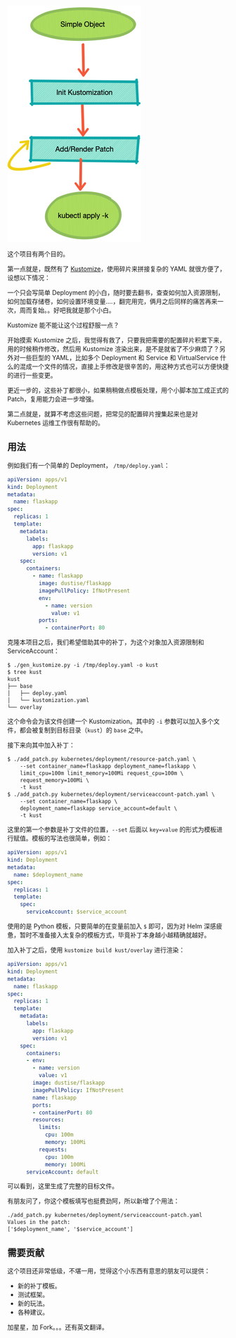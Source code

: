 
![flow](images/flow1.png)

这个项目有两个目的。

第一点就是，既然有了 [Kustomize](https://github.com/kubernetes-sigs/kustomize)，使用碎片来拼接复杂的 YAML 就很方便了，设想以下情况：

一个只会写简单 Deployment 的小白，随时要去翻书，查查如何加入资源限制，如何加载存储卷，如何设置环境变量....，翻完用完，俩月之后同样的痛苦再来一次，周而复始。。好吧我就是那个小白。

Kustomize 能不能让这个过程舒服一点？

开始摸索 Kustomize 之后，我觉得有救了，只要我把需要的配置碎片积累下来，用的时候稍作修改，然后用 Kustomize 渲染出来，是不是就省了不少麻烦了？另外对一些巨型的 YAML，比如多个 Deployment 和 Service 和 VirtualService 什么的混成一个文件的情况，直接上手修改是很辛苦的，用这种方式也可以方便快捷的进行一些变更。

更近一步的，这些补丁都很小，如果稍稍做点模板处理，用个小脚本加工成正式的 Patch，复用能力会进一步增强。

第二点就是，就算不考虑这些问题，把常见的配置碎片搜集起来也是对 Kubernetes 运维工作很有帮助的。

## 用法

例如我们有一个简单的 Deployment， `/tmp/deploy.yaml`：

~~~yaml
apiVersion: apps/v1
kind: Deployment
metadata:
  name: flaskapp
spec:
  replicas: 1
  template:
    metadata:
      labels:
        app: flaskapp
        version: v1
    spec:
      containers:
        - name: flaskapp
          image: dustise/flaskapp
          imagePullPolicy: IfNotPresent
          env:
            - name: version
              value: v1
          ports:
            - containerPort: 80
~~~

克隆本项目之后，我们希望借助其中的补丁，为这个对象加入资源限制和 ServiceAccount：

~~~command
$ ./gen_kustomize.py -i /tmp/deploy.yaml -o kust
$ tree kust
kust
├── base
│   ├── deploy.yaml
│   └── kustomization.yaml
└── overlay
~~~

这个命令会为该文件创建一个 Kustomization。其中的 `-i` 参数可以加入多个文件，都会被复制到目标目录（`kust`）的 `base` 之中。

接下来向其中加入补丁：

~~~command
$ ./add_patch.py kubernetes/deployment/resource-patch.yaml \
    --set container_name=flaskapp deployment_name=flaskapp \
    limit_cpu=100m limit_memory=100Mi request_cpu=100m \
    request_memory=100Mi \
    -t kust
$ ./add_patch.py kubernetes/deployment/serviceaccount-patch.yaml \
    --set container_name=flaskapp \
    deployment_name=flaskapp service_account=default \
    -t kust
~~~

这里的第一个参数是补丁文件的位置，`--set` 后面以 `key=value` 的形式为模板进行赋值。模板的写法也很简单，例如：

~~~yaml
apiVersion: apps/v1
kind: Deployment
metadata:
  name: $deployment_name
spec:
  replicas: 1
  template:
    spec:
      serviceAccount: $service_account
~~~

使用的是 Python 模板，只要简单的在变量前加入 `$` 即可，因为对 Helm 深感疲惫，暂时不准备接入太复杂的模板方式，毕竟补丁本身越小越精确就越好。

加入补丁之后，使用 `kustomize build kust/overlay` 进行渲染：

~~~yaml
apiVersion: apps/v1
kind: Deployment
metadata:
  name: flaskapp
spec:
  replicas: 1
  template:
    metadata:
      labels:
        app: flaskapp
        version: v1
    spec:
      containers:
      - env:
        - name: version
          value: v1
        image: dustise/flaskapp
        imagePullPolicy: IfNotPresent
        name: flaskapp
        ports:
        - containerPort: 80
        resources:
          limits:
            cpu: 100m
            memory: 100Mi
          requests:
            cpu: 100m
            memory: 100Mi
      serviceAccount: default
~~~

可以看到，这里生成了完整的目标文件。

有朋友问了，你这个模板填写也挺费劲阿，所以新增了个用法：

~~~command
./add_patch.py kubernetes/deployment/serviceaccount-patch.yaml
Values in the patch:
['$deployment_name', '$service_account']
~~~

## 需要贡献

这个项目还非常低级，不堪一用，觉得这个小东西有意思的朋友可以提供：

- 新的补丁模板。
- 测试框架。
- 新的玩法。
- 各种建议。

加星星，加 Fork。。。还有英文翻译。
